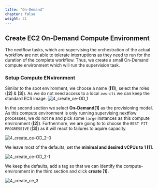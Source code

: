 ```yaml
---
title: "On-Demand"
chapter: false
weight: 31
---
```


## Create EC2 On-Demand Compute Environment

The nextflow tasks, which are supervising the orchestration of the actual workflow are not able to tolerate interruptions as they need to run for the duration of the complete workflow.
Thus, we create a small On-Demand compute environment which will run the supervision task.

### Setup Compute ENvironment

Similar to the spot environment, we choose a name (**[1]**), select the roles (**[2]** & **[3]**). As we do not need access to a local `aws-cli` we can keep the standard ECS image.
![4_create_ce-OD_1](/images/nextflow-on-aws-batch/batch/4_create_ce-OD_1.png)

In the second section we select **On-Demand[1]** as the provisioning model. As this compute environment is only running supervising nextflow processes, we do not ne and pick some `large` instances as this compute environment (**[2]**). 
Furthermore, we are going to to choose the `BEST FIT PROGRESSIVE` (**[3]**) as it will react to failures to aquire capacity.

![4_create_ce-OD_2-0](/images/nextflow-on-aws-batch/batch/4_create_ce-OD_2-0.png)

We leave most of the defaults, set the **minimal and desired vCPUs to 1 [1]**.

![4_create_ce-OD_2-1](/images/nextflow-on-aws-batch/batch/4_create_ce-OD_2-1.png)

We keep the defaults, add a tag so that we can identify the compute-environment in the third section and click **create [1]**.

![4_create_ce_3](/images/nextflow-on-aws-batch/batch/4_create_ce_3.png)
